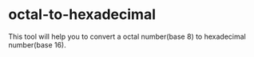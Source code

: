 # octal-to-hexadecimal
This tool will help you to convert a octal number(base 8) to hexadecimal number(base 16).

